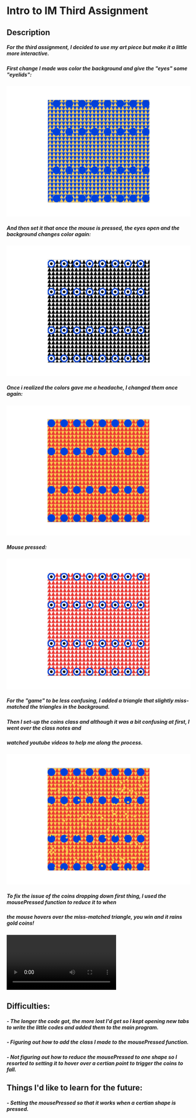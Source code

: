 # Intro to IM Third Assignment 
## Description 
#####  For the third assignment, I decided to use my art piece but make it a little more interactive. 
 ##### First change I made was color the background and give the "eyes" some "eyelids":
 ![](FirstChange.jpg)
 ##### And then set it that once the mouse is pressed, the eyes open and the background changes color again:
 ![](SecondChange.jpg)
 ##### Once i realized the colors gave me a headache, I changed them once again:
 ![](ThirdChange.jpg)
 ##### Mouse pressed:
 ![](ForthChange.jpg)
 ##### For the "game" to be less confusing, I added a triangle that slightly miss-matched the triangles in the background.
 ##### Then I set-up the coins class and although it was a bit confusing at first, I went over the class notes and
 ##### watched youtube videos to help me along the process.
 ![](FifthChange.jpg)
 ##### To fix the issue of the coins dropping down first thing, I used the mousePressed function to reduce it to when 
 ##### the mouse hovers over the miss-matched triangle, you win and it rains gold coins!
![](FinalProgress.mov)
## Difficulties:
##### - The longer the code got, the more lost I'd get so I kept opening new tabs to write the little codes and added them to the main program.
##### - Figuring out how to add the class I made to the mousePressed function.
##### - Not figuring out how to reduce the mousePressed to one shape so I resorted to setting it to hover over a certian point to trigger the coins to fall.

## Things I'd like to learn for the future:
##### - Setting the mousePressed so that it works when a certian shape is pressed.

